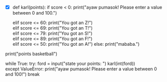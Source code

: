 - [x] def karl(points):
    if score < 0:
        print("ayaw pumasok! Please enter a value between 0 and 100.")
         
    elif score <= 60:
        print("You got an Z!")        
    elif score <= 69:
        print("You got an T!")        
    elif score <= 79:
        print("You got an S!")        
    elif score <= 89:
        print("You got an F!")        
    elif score <= 50:
        print("You got an A!")
    else: 
        print("mababa.")
       
print("points basketball")

while True:
    try:
        ford = input("state your points: ")
        karl(int(ford))        
    except ValueError:
        print("ayaw pumasok! Please enter a value between 0 and 100!")
        break
